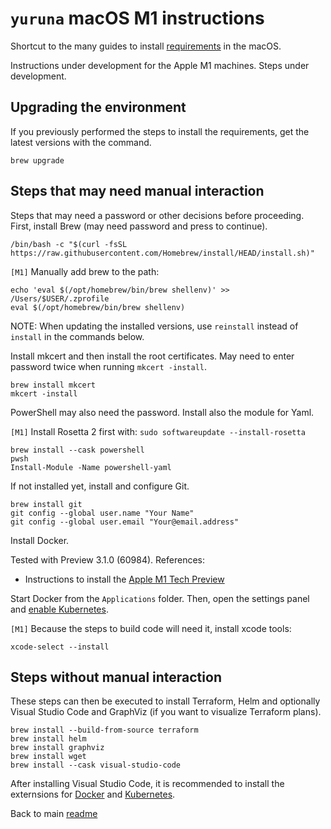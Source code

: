 # `yuruna` macOS M1 instructions

Shortcut to the many guides to install [requirements](./requirements.md) in the macOS.

Instructions under development for the Apple M1 machines. Steps under development.

## Upgrading the environment

If you previously performed the steps to install the requirements, get the latest versions with the command.

```shell
brew upgrade
```

## Steps that may need manual interaction

Steps that may need a password or other decisions before proceeding. First, install Brew (may need password and press to continue).

```shell
/bin/bash -c "$(curl -fsSL https://raw.githubusercontent.com/Homebrew/install/HEAD/install.sh)"
```

`[M1]` Manually add brew to the path:

```shell
echo 'eval $(/opt/homebrew/bin/brew shellenv)' >> /Users/$USER/.zprofile
eval $(/opt/homebrew/bin/brew shellenv)
```

NOTE: When updating the installed versions, use `reinstall` instead of `install` in the commands below.

Install mkcert and then install the root certificates. May need to enter password twice when running `mkcert -install`.

```shell
brew install mkcert
mkcert -install
```

PowerShell may also need the password. Install also the module for Yaml.

`[M1]` Install Rosetta 2 first with: `sudo softwareupdate --install-rosetta`

```shell
brew install --cask powershell
pwsh
Install-Module -Name powershell-yaml
```

If not installed yet, install and configure Git.

```shell
brew install git
git config --global user.name "Your Name"
git config --global user.email "Your@email.address"
```

Install Docker.

Tested with Preview 3.1.0 (60984). References:

- Instructions to install the [Apple M1 Tech Preview](https://docs.docker.com/docker-for-mac/apple-m1/)

Start Docker from the `Applications` folder. Then, open the settings panel and [enable Kubernetes](https://docs.docker.com/docker-for-mac/#kubernetes).

`[M1]` Because the steps to build code will need it, install xcode tools:

```shell
xcode-select --install
```

## Steps without manual interaction

These steps can then be executed to install Terraform, Helm and optionally Visual Studio Code and GraphViz (if you want to visualize Terraform plans).

```shell
brew install --build-from-source terraform
brew install helm
brew install graphviz
brew install wget
brew install --cask visual-studio-code
```

After installing Visual Studio Code, it is recommended to install the externsions for [Docker](https://marketplace.visualstudio.com/items?itemName=ms-azuretools.vscode-docker) and [Kubernetes](https://marketplace.visualstudio.com/items?itemName=ms-kubernetes-tools.vscode-kubernetes-tools).

Back to main [readme](../README.md)
